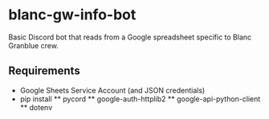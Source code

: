 # blanc-gw-info-bot

Basic Discord bot that reads from a Google spreadsheet specific to Blanc Granblue crew.

## Requirements

* Google Sheets Service Account (and JSON credentials)
* pip install
** pycord
** google-auth-httplib2
** google-api-python-client
** dotenv

